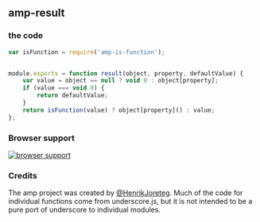 ## amp-result


### the code

```javascript
var isFunction = require('amp-is-function');


module.exports = function result(object, property, defaultValue) {
    var value = object == null ? void 0 : object[property];
    if (value === void 0) {
        return defaultValue;
    }
    return isFunction(value) ? object[property]() : value;
};
```

### Browser support

[![browser support](https://ci.testling.com/henrikjoreteg/amp-result.png)](https://ci.testling.com/ampersandjs/amp-result)

### Credits

The amp project was created by [@HenrikJoreteg](http://twitter.com/henrikjoreteg). Much of the code for individual functions come from underscore.js, but it is not intended to be a pure port of underscore to individual modules.